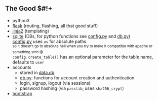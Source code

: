 ## The Good $#!+
- python3
- [flask](http://flask.pocoo.org/) (routing, flashing, all that good stuff)
- [jinja2](http://jinja.pocoo.org/) (templating)
- [sqlite](https://docs.python.org/3.4/library/sqlite3.html) (DBs, for python functions see [config.py](util/config.py) and [db.py](util/db.py))  
    [config.py](util/config.py) uses `os` for absolute paths  
    <sup>so it doesn't go to absolute hell when you try to make it compatible with apache or something smh 😒</sup>  
    `config.create_table()` has an optional parameter for the table name, defaults to `user`
- accounts
    - stored in [data.db](data/data.db)
    - [db.py](util/db.py): functions for account creation and authentication
    - login, signup, logout (via sessions)
    - password hashing (via `passlib`, uses `sha256_crypt`)
- [bootstrap](https://getbootstrap.com/)

